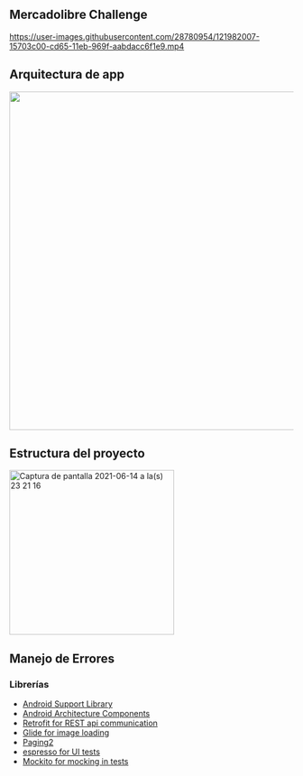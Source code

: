 ## Mercadolibre Challenge

https://user-images.githubusercontent.com/28780954/121982007-15703c00-cd65-11eb-969f-aabdacc6f1e9.mp4

## Arquitectura de app

<img src="https://user-images.githubusercontent.com/28780954/121982153-5f592200-cd65-11eb-8ca6-837e42a42f2d.png" width="600">

## Estructura del proyecto

<img width="292" alt="Captura de pantalla 2021-06-14 a la(s) 23 21 16" src="https://user-images.githubusercontent.com/28780954/121983203-50736f00-cd67-11eb-9828-b48854d1995d.png">


## Manejo de Errores


### Librerías
- [Android Support Library](https://developer.android.com/topic/libraries/support-library/index.html)
- [Android Architecture Components](https://developer.android.com/topic/libraries/architecture)
- [Retrofit for REST api communication](https://square.github.io/retrofit/)
- [Glide for image loading](https://github.com/bumptech/glide)
- [Paging2](https://developer.android.com/topic/libraries/architecture/paging)
- [espresso for UI tests](https://google.github.io/android-testing-support-library/docs/espresso/)
- [Mockito for mocking in tests](https://site.mockito.org/)
